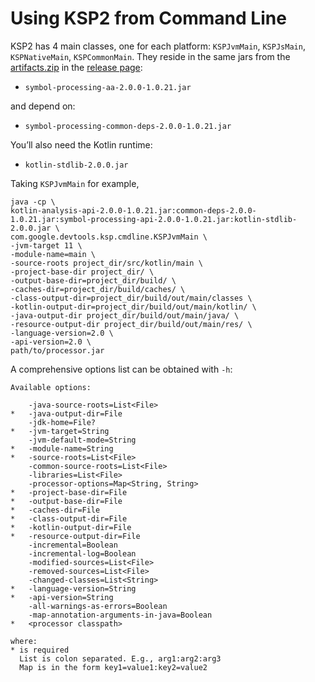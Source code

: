 # Using KSP2 from Command Line

KSP2 has 4 main classes, one for each platform: `KSPJvmMain`, `KSPJsMain`, `KSPNativeMain`, `KSPCommonMain`. They reside
in the same jars from the
[artifacts.zip](https://github.com/google/ksp/releases/download/2.0.0-1.0.21/artifacts.zip) in the
[release page](https://github.com/google/ksp/releases/tag/2.0.0-1.0.21):
* `symbol-processing-aa-2.0.0-1.0.21.jar`

and depend on:
* `symbol-processing-common-deps-2.0.0-1.0.21.jar`

You’ll also need the Kotlin runtime:
* `kotlin-stdlib-2.0.0.jar`

Taking `KSPJvmMain` for example,

```
java -cp \
kotlin-analysis-api-2.0.0-1.0.21.jar:common-deps-2.0.0-1.0.21.jar:symbol-processing-api-2.0.0-1.0.21.jar:kotlin-stdlib-2.0.0.jar \
com.google.devtools.ksp.cmdline.KSPJvmMain \
-jvm-target 11 \
-module-name=main \
-source-roots project_dir/src/kotlin/main \
-project-base-dir project_dir/ \
-output-base-dir=project_dir/build/ \
-caches-dir=project_dir/build/caches/ \
-class-output-dir=project_dir/build/out/main/classes \
-kotlin-output-dir=project_dir/build/out/main/kotlin/ \
-java-output-dir project_dir/build/out/main/java/ \
-resource-output-dir project_dir/build/out/main/res/ \
-language-version=2.0 \
-api-version=2.0 \
path/to/processor.jar
```

A comprehensive options list can be obtained with `-h`:

```
Available options:

    -java-source-roots=List<File>
*   -java-output-dir=File
    -jdk-home=File?
*   -jvm-target=String
    -jvm-default-mode=String
*   -module-name=String
*   -source-roots=List<File>
    -common-source-roots=List<File>
    -libraries=List<File>
    -processor-options=Map<String, String>
*   -project-base-dir=File
*   -output-base-dir=File
*   -caches-dir=File
*   -class-output-dir=File
*   -kotlin-output-dir=File
*   -resource-output-dir=File
    -incremental=Boolean
    -incremental-log=Boolean
    -modified-sources=List<File>
    -removed-sources=List<File>
    -changed-classes=List<String>
*   -language-version=String
*   -api-version=String
    -all-warnings-as-errors=Boolean
    -map-annotation-arguments-in-java=Boolean
*   <processor classpath>

where:
* is required
  List is colon separated. E.g., arg1:arg2:arg3
  Map is in the form key1=value1:key2=value2
```